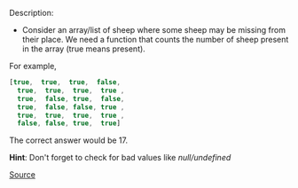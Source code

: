Description:
- Consider an array/list of sheep where some sheep may be missing from their place. We need a function that counts the number of sheep present in the array (true means present).

For example,
```js
[true,  true,  true,  false,
  true,  true,  true,  true ,
  true,  false, true,  false,
  true,  false, false, true ,
  true,  true,  true,  true ,
  false, false, true,  true]
```

The correct answer would be 17.

**Hint**: Don't forget to check for bad values like *null/undefined*

[Source](https://www.codewars.com/kata/54edbc7200b811e956000556)
